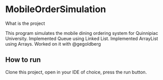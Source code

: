 # MobileOrderSimulation

What is the project

This program simulates the mobile dining ordering system for Quinnipiac University. Implemented Queue using Linked List. Implemented ArrayList using Arrays. Worked on it with @gegoldberg

## How to run

Clone this project, open in your IDE of choice, press the run button.
